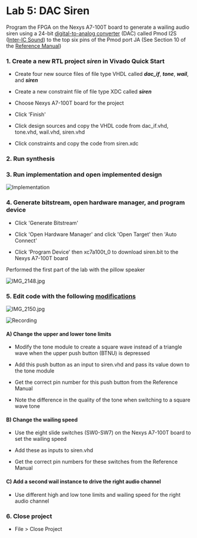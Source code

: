 # Lab 5: DAC Siren

Program the FPGA on the Nexys A7-100T board to generate a wailing audio siren using a 24-bit [digital-to-analog converter](https://en.wikipedia.org/wiki/Digital-to-analog_converter) (DAC) called Pmod I2S ([Inter-IC Sound](https://en.wikipedia.org/wiki/I%C2%B2S)) to the top six pins of the Pmod port JA (See Section 10 of the [Reference Manual](https://reference.digilentinc.com/_media/reference/programmable-logic/nexys-a7/nexys-a7_rm.pdf))

### 1. Create a new RTL project _siren_ in Vivado Quick Start

* Create four new source files of file type VHDL called **_dac_if_**, **_tone_**, **_wail_**, and **_siren_**

* Create a new constraint file of file type XDC called **_siren_**

* Choose Nexys A7-100T board for the project

* Click 'Finish'

* Click design sources and copy the VHDL code from dac_if.vhd, tone.vhd, wail.vhd, siren.vhd

* Click constraints and copy the code from siren.xdc

### 2. Run synthesis

### 3. Run implementation and open implemented design

![Implementation](/implementation.PNG)


### 4. Generate bitstream, open hardware manager, and program device

* Click 'Generate Bitstream'

* Click 'Open Hardware Manager' and click 'Open Target' then 'Auto Connect'

* Click 'Program Device' then xc7a100t_0 to download siren.bit to the Nexys A7-100T board

Performed the first part of the lab with the pillow speaker

![IMG_2148.jpg](/IMG_2148.jpg)

### 5. Edit code with the following [modifications](https://github.com/kevinwlu/dsd/tree/master/Nexys-A7/Lab-5/Modifications)

![IMG_2150.jpg](/IMG_2150.jpg)

![Recording]()

#### A) Change the upper and lower tone limits

* Modify the tone module to create a square wave instead of a triangle wave when the upper push button (BTNU) is depressed

* Add this push button as an input to siren.vhd and pass its value down to the tone module

* Get the correct pin number for this push button from the Reference Manual

* Note the difference in the quality of the tone when switching to a square wave tone

#### B) Change the wailing speed

* Use the eight slide switches (SW0-SW7) on the Nexys A7-100T board to set the wailing speed

* Add these as inputs to siren.vhd

* Get the correct pin numbers for these switches from the Reference Manual

#### C) Add a second wail instance to drive the right audio channel

* Use different high and low tone limits and wailing speed for the right audio channel

### 6. Close project

* File > Close Project
